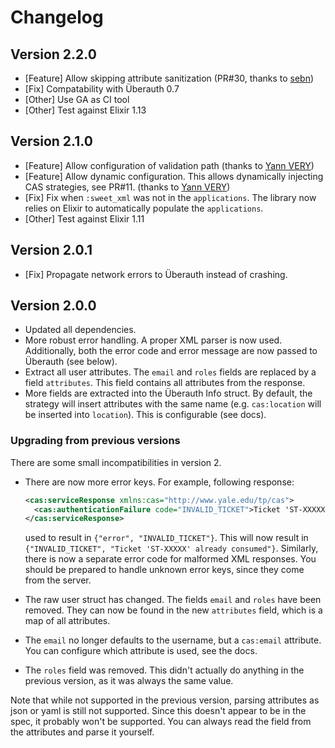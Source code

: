 # Changelog

## Version 2.2.0

- [Feature] Allow skipping attribute sanitization (PR#30, thanks to [sebn](https://github.com/sebn))
- [Fix] Compatability with Überauth 0.7
- [Other] Use GA as CI tool
- [Other] Test against Elixir 1.13

## Version 2.1.0

- [Feature] Allow configuration of validation path (thanks to [Yann VERY](https://github.com/yannvery))
- [Feature] Allow dynamic configuration. This allows dynamically injecting CAS strategies, see PR#11. (thanks to [Yann VERY](https://github.com/yannvery))
- [Fix] Fix when `:sweet_xml` was not in the `applications`. The library now relies on Elixir to automatically populate the `applications`.
- [Other] Test against Elixir 1.11

## Version 2.0.1

- [Fix] Propagate network errors to Überauth instead of crashing.

## Version 2.0.0

- Updated all dependencies.
- More robust error handling. A proper XML parser is now used.
  Additionally, both the error code and error message are now passed to Überauth (see below).
- Extract all user attributes. The `email` and `roles` fields are replaced by a field `attributes`.
  This field contains all attributes from the response.
- More fields are extracted into the Überauth Info struct. By default, the strategy will insert
  attributes with the same name (e.g. `cas:location` will be inserted into `location`).
  This is configurable (see docs).

### Upgrading from previous versions

There are some small incompatibilities in version 2.

- There are now more error keys. For example, following response:

  ```xml
  <cas:serviceResponse xmlns:cas="http://www.yale.edu/tp/cas">
    <cas:authenticationFailure code="INVALID_TICKET">Ticket 'ST-XXXXX' already consumed</cas:authenticationFailure>
  </cas:serviceResponse>
  ```
  
  used to result in `{"error", "INVALID_TICKET"}`.
  This will now result in `{"INVALID_TICKET", "Ticket 'ST-XXXXX' already consumed"}`.
  Similarly, there is now a separate error code for malformed XML responses.
  You should be prepared to handle unknown error keys, since they come from the server.
  
- The raw user struct has changed. The fields `email` and `roles` have been removed.
  They can now be found in the new `attributes` field, which is a map of all attributes.

- The `email` no longer defaults to the username, but a `cas:email` attribute. You can configure which attribute is used, see the docs.

- The `roles` field was removed. This didn't actually do anything in the previous version, as it was always the same
  value.
  
Note that while not supported in the previous version, parsing attributes as json or yaml is still not supported.
Since this doesn't appear to be in the spec, it probably won't be supported. You can always read the field from
the attributes and parse it yourself.

